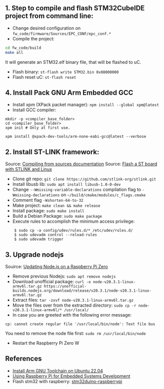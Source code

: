 ## 1. Step to compile and flash STM32CubeIDE project from command line:
- Change desired configuration on `fw_code/firmware/Sources/EPC_CONF/epc_conf.*`
- Compile the project: 
```sh
cd fw_code/build
make all
```

It will generate an STM32.elf binary file, that will be flashed to uC.
- Flash binary: `st-flash write STM32.bin 0x08000000`
- Flash reset uC: `st-flash reset` 

## 4. Install Pack GNU Arm Embedded GCC
- Install xpm (XPack packet manager): `npm install --global xpm@latest`
- Install GCC compiler: 
```
mkdir -p <compiler_base_folder>
cd <compiler_base_folder>
xpm init # Only at first use.

xpm install @xpack-dev-tools/arm-none-eabi-gcc@latest --verbose
```


## 2. Install ST-LINK framework:
Source: [Compiling from sources documentation](https://github.com/stlink-org/stlink/blob/develop/doc/compiling.md)
Source: [Flash a ST board with STLINK and Linux](https://stackoverflow.com/questions/63011922/flash-a-st-board-with-stlink-and-linux)
- Clone git repo: `git clone https://github.com/stlink-org/stlink.git`
- Install libusb lib: `sudo apt install libusb-1.0-0-dev` 
- Change `--Wmissing-variable-declarations` compilation flag to `-Wmissing-declarations` on `~/build/cmake/modules/c_flags.cmake`
- Comment flag `-Wshorten-64-to-32`
- Make project: `make clean && make release`
- Install package: `sudo make install`
- Build a Debian Package: `sudo make package`
- Execute rules to accomplish the minimum access privilege: 
```
    $ sudo cp -a config/udev/rules.d/* /etc/udev/rules.d/
    $ sudo udevadm control --reload-rules
    $ sudo udevadm trigger
```

## 3. Upgrade nodejs
Souirce: [Updating Node.js on a Raspberry Pi Zero](https://yatil.net/blog/node-on-pi)
- Remove previous Nodejs: `sudo apt remove nodejs`
- Download unofficial package: `curl -o node-v20.3.1-linux-armv6l.tar.gz https://unofficial-builds.nodejs.org/download/release/v20.3.1/node-v20.3.1-linux-armv6l.tar.gz`
- Extract files: `tar -zxvf node-v20.3.1-linux-armv6l.tar.gz`
- Move the files over from the extracted directory: `sudo cp -r node-v20.3.1-linux-armv6l/* /usr/local/`
- In case you are greeted with the following error message:
```
cp: cannot create regular file '/usr/local/bin/node': Text file bus
```

You need to remove the node file first: `sudo rm /usr/local/bin/node`
- Restart the Raspberry Pi Zero W


## References
- [Install Arm GNU Toolchain on Ubuntu 22.04](https://lindevs.com/install-arm-gnu-toolchain-on-ubuntu)
- [Using Raspberry Pi for Embedded Systems Development](https://rawats.medium.com/using-raspberry-pi-for-embedded-systems-development-part-1-2d32c42acb5c)
- Flash stm32 with raspberry: [stm32duino-raspberrypi](https://github.com/koendv/stm32duino-raspberrypi)
